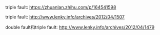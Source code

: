triple fault: https://zhuanlan.zhihu.com/p/164541598

triple fault: http://www.lenky.info/archives/2012/04/1507

double fault和triple fault: http://www.lenky.info/archives/2012/04/1479